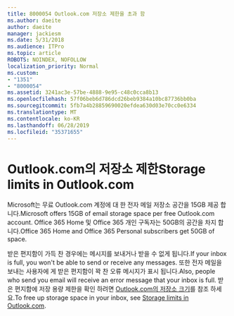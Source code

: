 ```yaml
---
title: 8000054 Outlook.com 저장소 제한을 초과 함
ms.author: daeite
author: daeite
manager: jackiesm
ms.date: 5/31/2018
ms.audience: ITPro
ms.topic: article
ROBOTS: NOINDEX, NOFOLLOW
localization_priority: Normal
ms.custom:
- "1351"
- "8000054"
ms.assetid: 3241ac3e-57be-4888-9e95-c48c0cca8b13
ms.openlocfilehash: 57f06beb6d786dcd26beb9384a10bc87736bb0ba
ms.sourcegitcommit: 5fb7a4b28859690020efdea630d03e70cc0e6334
ms.translationtype: MT
ms.contentlocale: ko-KR
ms.lasthandoff: 06/28/2019
ms.locfileid: "35371655"
---
```

# <a name="storage-limits-in-outlookcom"></a><span data-ttu-id="21b07-102">Outlook.com의 저장소 제한</span><span class="sxs-lookup"><span data-stu-id="21b07-102">Storage limits in Outlook.com</span></span>

<span data-ttu-id="21b07-103">Microsoft는 무료 Outlook.com 계정에 대 한 전자 메일 저장소 공간을 15GB 제공 합니다.</span><span class="sxs-lookup"><span data-stu-id="21b07-103">Microsoft offers 15GB of email storage space per free Outlook.com account.</span></span> <span data-ttu-id="21b07-104">Office 365 Home 및 Office 365 개인 구독자는 50GB의 공간을 차지 합니다.</span><span class="sxs-lookup"><span data-stu-id="21b07-104">Office 365 Home and Office 365 Personal subscribers get 50GB of space.</span></span>
  
<span data-ttu-id="21b07-105">받은 편지함이 가득 찬 경우에는 메시지를 보내거나 받을 수 없게 됩니다.</span><span class="sxs-lookup"><span data-stu-id="21b07-105">If your inbox is full, you won't be able to send or receive any messages.</span></span> <span data-ttu-id="21b07-106">또한 전자 메일을 보내는 사용자에 게 받은 편지함이 꽉 찬 오류 메시지가 표시 됩니다.</span><span class="sxs-lookup"><span data-stu-id="21b07-106">Also, people who send you email will receive an error message that your inbox is full.</span></span> <span data-ttu-id="21b07-107">받은 편지함에 저장 용량 제한을 확인 하려면 [Outlook.com의 저장소 크기](https://go.microsoft.com/fwlink/p/?linkid=2001900&amp;clcid=0x409)를 참조 하세요.</span><span class="sxs-lookup"><span data-stu-id="21b07-107">To free up storage space in your inbox, see [Storage limits in Outlook.com](https://go.microsoft.com/fwlink/p/?linkid=2001900&amp;clcid=0x409).</span></span>
  